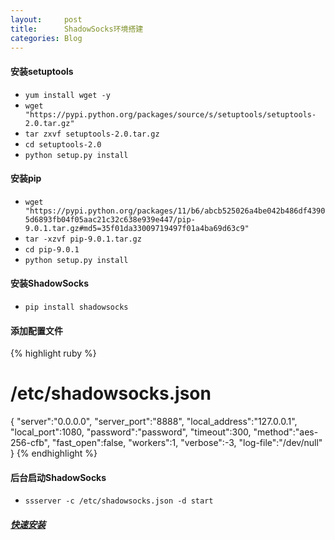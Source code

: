 ```yaml
---
layout:     post
title:      ShadowSocks环境搭建
categories: Blog
---
```


#### 安装setuptools

* `yum install wget -y`  
* `wget "https://pypi.python.org/packages/source/s/setuptools/setuptools-2.0.tar.gz"`
* `tar zxvf setuptools-2.0.tar.gz`
* `cd setuptools-2.0`
* `python setup.py install`

#### 安装pip

* `wget "https://pypi.python.org/packages/11/b6/abcb525026a4be042b486df43905d6893fb04f05aac21c32c638e939e447/pip-9.0.1.tar.gz#md5=35f01da33009719497f01a4ba69d63c9"`
* `tar -xzvf pip-9.0.1.tar.gz`
* `cd pip-9.0.1`
* `python setup.py install`

#### 安装ShadowSocks

* `pip install shadowsocks`

#### 添加配置文件

{% highlight ruby %}
# /etc/shadowsocks.json
{
"server":"0.0.0.0",
"server_port":"8888",
"local_address":"127.0.0.1",
"local_port":1080,
"password":"password",
"timeout":300,
"method":"aes-256-cfb",
"fast_open":false,
"workers":1,
"verbose":-3,
"log-file":"/dev/null"
}
{% endhighlight %}

#### 后台启动ShadowSocks

* `ssserver -c /etc/shadowsocks.json -d start`

##### [快速安装][1]

[1]: /resource/2018-08-27-ShadowSocks-Tutorial/quick_ss.sh